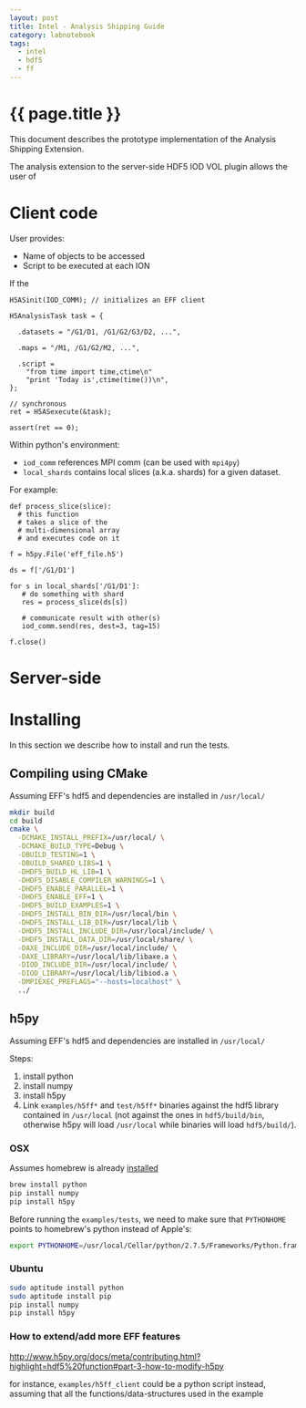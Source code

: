 ```yaml
---
layout: post
title: Intel - Analysis Shipping Guide
category: labnotebook
tags:
  - intel
  - hdf5
  - ff
---
```


# {{ page.title }}

This document describes the prototype implementation of the Analysis Shipping Extension.

The analysis extension to the server-side HDF5 IOD VOL plugin allows the user of

# Client code

User provides:

  * Name of objects to be accessed
  * Script to be executed at each ION

If the


~~~ {#usage .cpp .numberLines}
H5ASinit(IOD_COMM); // initializes an EFF client

H5AnalysisTask task = {

  .datasets = "/G1/D1, /G1/G2/G3/D2, ...",

  .maps = "/M1, /G1/G2/M2, ...",

  .script =
    "from time import time,ctime\n"
    "print 'Today is',ctime(time())\n",
};

// synchronous
ret = H5ASexecute(&task);

assert(ret == 0);
~~~~~~~~~~~~~~~~~~~~~~~~~~~~~~~~~~~~~~~~~

Within python's environment:

  * `iod_comm` references MPI comm (can be used with `mpi4py`)
  * `local_shards` contains local slices (a.k.a. shards) for a given dataset.

For example:

~~~ {.python .numberLines}
def process_slice(slice):
  # this function
  # takes a slice of the
  # multi-dimensional array
  # and executes code on it

f = h5py.File('eff_file.h5')

ds = f['/G1/D1']

for s in local_shards['/G1/D1']:
   # do something with shard
   res = process_slice(ds[s])

   # communicate result with other(s)
   iod_comm.send(res, dest=3, tag=15)

f.close()
~~~~~~~~~~~~~~~~~~~~~~~~~~~~~~~~~~~~~~~~~~

# Server-side

# Installing

In this section we describe how to install and run the tests.

## Compiling using CMake

Assuming EFF's hdf5 and dependencies are installed in `/usr/local/`

```bash
mkdir build
cd build
cmake \
  -DCMAKE_INSTALL_PREFIX=/usr/local/ \
  -DCMAKE_BUILD_TYPE=Debug \
  -DBUILD_TESTING=1 \
  -DBUILD_SHARED_LIBS=1 \
  -DHDF5_BUILD_HL_LIB=1 \
  -DHDF5_DISABLE_COMPILER_WARNINGS=1 \
  -DHDF5_ENABLE_PARALLEL=1 \
  -DHDF5_ENABLE_EFF=1 \
  -DHDF5_BUILD_EXAMPLES=1 \
  -DHDF5_INSTALL_BIN_DIR=/usr/local/bin \
  -DHDF5_INSTALL_LIB_DIR=/usr/local/lib \
  -DHDF5_INSTALL_INCLUDE_DIR=/usr/local/include/ \
  -DHDF5_INSTALL_DATA_DIR=/usr/local/share/ \
  -DAXE_INCLUDE_DIR=/usr/local/include/ \
  -DAXE_LIBRARY=/usr/local/lib/libaxe.a \
  -DIOD_INCLUDE_DIR=/usr/local/include/ \
  -DIOD_LIBRARY=/usr/local/lib/libiod.a \
  -DMPIEXEC_PREFLAGS="--hosts=localhost" \
  ../
```

## h5py

Assuming EFF's hdf5 and dependencies are installed in `/usr/local/`

Steps:

 1. install python
 2. install numpy
 3. install h5py
 4. Link `examples/h5ff*` and `test/h5ff*` binaries against the hdf5 library contained in 
    `/usr/local` (not against the ones in `hdf5/build/bin`, otherwise h5py will load `/usr/local` 
    while binaries will load `hdf5/build/`).

### OSX

Assumes homebrew is already [installed](http://brew.sh/)

```bash
brew install python
pip install numpy
pip install h5py
```

Before running the `examples/tests`, we need to make sure that `PYTHONHOME` points to homebrew's 
python instead of Apple's:

```bash
export PYTHONHOME=/usr/local/Cellar/python/2.7.5/Frameworks/Python.framework/Versions/2.7/
```

### Ubuntu

```bash
sudo aptitude install python
sudo aptitude install pip
pip install numpy
pip install h5py
```

### How to extend/add more EFF features

http://www.h5py.org/docs/meta/contributing.html?highlight=hdf5%20function#part-3-how-to-modify-h5py

for instance, `examples/h5ff_client` could be a python script instead, assuming that all the 
functions/data-structures used in the example
